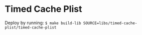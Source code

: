 # Timed Cache Plist

Deploy by running: `$ make build-lib SOURCE=libs/timed-cache-plist/timed-cache-plist`
